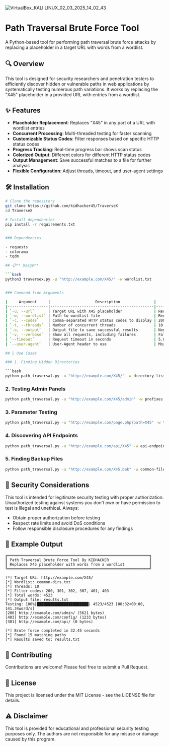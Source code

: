 ![VirtualBox_KALI LINUX_02_03_2025_14_02_43](https://github.com/user-attachments/assets/12f9903c-ce0a-4e07-9465-70775544ba9d)

# Path Traversal Brute Force Tool

A Python-based tool for performing path traversal brute force attacks by replacing a placeholder in a target URL with words from a wordlist.

## 🔍 Overview

This tool is designed for security researchers and penetration testers to efficiently discover hidden or vulnerable paths in web applications by systematically testing numerous path variations. It works by replacing the "X45" placeholder in a provided URL with entries from a wordlist.

## ✨ Features

- **Placeholder Replacement**: Replaces "X45" in any part of a URL with wordlist entries
- **Concurrent Processing**: Multi-threaded testing for faster scanning
- **Customizable Status Codes**: Filter responses based on specific HTTP status codes
- **Progress Tracking**: Real-time progress bar shows scan status
- **Colorized Output**: Different colors for different HTTP status codes
- **Output Management**: Save successful matches to a file for further analysis
- **Flexible Configuration**: Adjust threads, timeout, and user-agent settings

## 🛠️ Installation

```bash
# Clone the repository
git clone https://github.com/kidhacker45/TraverseX
cd TraverseX

# Install dependencies
pip install -r requirements.txt


### Dependencies

- requests
- colorama
- tqdm

## 📋** Usage**

```bash
python3 traversex.py -u "http://example.com/X45/" -w wordlist.txt


### Command-line Arguments

|     Argument     |                    Description               |          Default        |
|------------------|----------------------------------------------|-------------------------|
| `-u, --url`      | Target URL with X45 placeholder              | Required                |
| `-w, --wordlist` | Path to wordlist file                        | Required                |
| `-c, --codes`    | Comma-separated HTTP status codes to display | 200,301,302,307,401,403 |
| `-t, --threads`  | Number of concurrent threads                 | 10                      |
| `-o, --output`   | Output file to save successful results       | None                    |
| `-v, --verbose`  | Show all requests, including failures        | False                   |
| `--timeout`      | Request timeout in seconds                   | 5.0                     |
| `--user-agent`   | User-Agent header to use                     | Mozilla/5.0.............|

## 🚀 Use Cases

### 1. Finding Hidden Directories

```bash
python path_traversal.py -u "http://example.com/X45/" -w directory-list.txt
```

### 2. Testing Admin Panels

```bash
python path_traversal.py -u "http://example.com/X45/admin" -w prefixes.txt -c 200,403
```

### 3. Parameter Testing

```bash
python path_traversal.py -u "http://example.com/page.php?path=X45" -w traversal-payloads.txt
```

### 4. Discovering API Endpoints

```bash
python path_traversal.py -u "http://example.com/api/X45" -w api-endpoints.txt
```

### 5. Finding Backup Files

```bash
python path_traversal.py -u "http://example.com/X45.bak" -w common-files.txt
```

## 🔐 Security Considerations

This tool is intended for legitimate security testing with proper authorization. Unauthorized testing against systems you don't own or have permission to test is illegal and unethical. Always:

- Obtain proper authorization before testing
- Respect rate limits and avoid DoS conditions
- Follow responsible disclosure procedures for any findings

## 📝 Example Output

```
╔═══════════════════════════════════════════════════════════════╗
║ Path Traversal Brute Force Tool By KIDHACKER                  ║
║ Replaces X45 placeholder with words from a wordlist           ║
╚═══════════════════════════════════════════════════════════════╝

[*] Target URL: http://example.com/X45/
[*] Wordlist: common-dirs.txt
[*] Threads: 10
[*] Filter codes: 200, 301, 302, 307, 401, 403
[*] Total words: 4523
[*] Output file: results.txt
Testing: 100%|███████████████████████| 4523/4523 [00:32<00:00, 141.34word/s]
[200] http://example.com/admin/ (5621 bytes)
[403] http://example.com/config/ (1233 bytes)
[301] http://example.com/api/ (0 bytes)

[*] Brute force completed in 32.45 seconds
[*] Found 15 matching paths
[*] Results saved to: results.txt
```

## 🔄 Contributing

Contributions are welcome! Please feel free to submit a Pull Request.

## 📄 License

This project is licensed under the MIT License - see the LICENSE file for details.

## ⚠️ Disclaimer

This tool is provided for educational and professional security testing purposes only. The authors are not responsible for any misuse or damage caused by this program.
